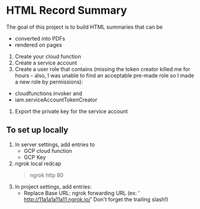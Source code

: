 # HTML Record Summary
The goal of this project is to build HTML summaries that can be
- converted into PDFs
- rendered on pages



1. Create your cloud function
1. Create a service account
1. Create a user role that contains (missing the token creator killed me for hours - also, I was unable to find an acceptable pre-made role so I made a new role by permissions):
  - cloudfunctions.invoker and
  - iam.serviceAccountTokenCreator
1. Export the private key for the service account


## To set up locally
1. In server settings, add entries to
   * GCP cloud function
   * GCP Key
2. ngrok local redcap
   > ngrok http 80
3. In project settings, add entries:
   * Replace Base URL: ngrok forwarding URL
     (ex: '
     http://11a1a1a11a11.ngrok.io/' Don't forget the trailing slash!)

